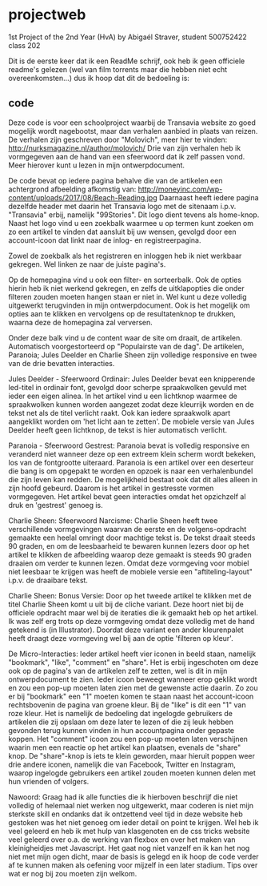 # projectweb
1st Project of the 2nd Year (HvA) by Abigaél Straver, student 500752422 class 202

Dit is de eerste keer dat ik een ReadMe schrijf, ook heb ik geen officiele readme's gelezen
(wel van film torrents maar die hebben niet echt overeenkomsten...) dus ik hoop dat dit de bedoeling is:

## code
Deze code is voor een schoolproject waarbij de Transavia website zo goed mogelijk wordt nagebootst, maar dan
verhalen aanbied in plaats van reizen. De verhalen zijn geschreven door "Molovich", meer hier te vinden: http://nurksmagazine.nl/author/molovich/
Drie van zijn verhalen heb ik vormgegeven aan de hand van een sfeerwoord dat ik zelf passen vond.
Meer hierover kunt u lezen in mijn ontwerpdocument. 

De code bevat op iedere pagina behalve die van de artikelen een achtergrond afbeelding afkomstig van: http://moneyinc.com/wp-content/uploads/2017/08/Beach-Reading.jpg 
Daarnaast heeft iedere pagina dezelfde header met daarin het Transavia logo met de sitenaam i.p.v. "Transavia" erbij, namelijk "99Stories".
Dit logo dient tevens als home-knop. Naast het logo vind u een zoekbalk waarmee u op termen kunt zoeken om zo een artikel te vinden
dat aansluit bij uw wensen, gevolgd door een account-icoon dat linkt naar de inlog- en registreerpagina. 

Zowel de zoekbalk als het registreren en inloggen heb ik niet werkbaar gekregen. Wel linken ze naar de juiste pagina's.

Op de homepagina vind u ook een filter- en sorteerbalk. Ook de opties hierin heb ik niet werkend gekregen, en zelfs
de uitklapopties die onder filteren zouden moeten hangen staan er niet in. Wel kunt u deze volledig uitgewerkt terugvinden
in mijn ontwerpdocument. Ook is het mogelijk om opties aan te klikken en vervolgens op de resultatenknop te drukken, 
waarna deze de homepagina zal verversen.

Onder deze balk vind u de content waar de site om draait, de artikelen. Automatisch voorgestorteerd op "Populairste van de dag".
De artikelen, Paranoia; Jules Deelder en Charlie Sheen zijn volledige responsive en twee van de drie bevatten interacties.

Jules Deelder - Sfeerwoord Ordinair:
Jules Deelder bevat een knipperende led-titel in ordinair font, gevolgd door scherpe spraakwolken gevuld met ieder een eigen
alinea. In het artikel vind u een lichtknop waarmee de spraakwolken kunnen worden aangezet zodat deze kleurrijk worden en
de tekst net als de titel verlicht raakt. Ook kan iedere spraakwolk apart aangeklikt worden om 'het licht aan te zetten'.
De mobiele versie van Jules Deelder heeft geen lichtknop, de tekst is hier automatisch verlicht. 

Paranoia - Sfeerwoord Gestrest:
Paranoia bevat is volledig responsive en veranderd niet wanneer deze op een extreem klein scherm wordt bekeken, los van
de fontgrootte uiteraard. Paranoia is een artikel over een deserteur die bang is om opgepakt te worden en opzoek is naar
een verhalenbundel die zijn leven kan redden. De mogelijkheid bestaat ook dat dit alles alleen in zijn hoofd gebeurd.
Daarom is het artikel in gestresste vormen vormgegeven. Het artikel bevat geen interacties omdat het opzichzelf al druk en
'gestrest' genoeg is.

Charlie Sheen: Sfeerwoord Narcisme:
Charlie Sheen heeft twee verschillende vormgevingen waarvan de eerste en de volgens-opdracht gemaakte een heelal omringt
door machtige tekst is. De tekst draait steeds 90 graden, en om de leesbaarheid te bewaren kunnen lezers door op 
het artikel te klikken de afbeelding waarop deze gemaakt is steeds 90 graden draaien om verder te kunnen lezen. 
Omdat deze vormgeving voor mobiel niet leesbaar te krijgen was heeft de mobiele versie een "aftiteling-layout" i.p.v. de
draaibare tekst.

Charlie Sheen: Bonus Versie:
Door op het tweede artikel te klikken met de titel Charlie Sheen komt u uit bij de cliche variant. Deze hoort niet bij
de officiele opdracht maar wel bij de iteraties die ik gemaakt heb op het artikel. Ik was zelf erg trots op deze 
vormgeving omdat deze volledig met de hand getekend is (in Illustrator). Doordat deze variant een ander kleurenpalet heeft
draagt deze vormgeving wel bij aan de optie 'filteren op kleur'.

De Micro-Interacties:
Ieder artikel heeft vier iconen in beeld staan, namelijk "bookmark", "like", "comment" en "share". Het is erbij ingeschoten
om deze ook op de pagina's van de artikelen zelf te zetten, wel is dit in mijn ontwerpdocument te zien.
Ieder icoon beweegt wanneer erop geklikt wordt en zou een pop-up moeten laten zien met de gewenste actie daarin.
Zo zou er bij "bookmark" een "1" moeten komen te staan naast het account-icoon rechtsbovenin de pagina van groene kleur.
Bij de "like" is dit een "1" van roze kleur. Het is namelijk de bedoeling dat ingelogde gebruikers de artikelen die
zij opslaan om deze later te lezen of die zij leuk hebben gevonden terug kunnen vinden in hun accountpagina onder gepaste
koppen.
Het "comment" icoon zou een pop-up moeten laten verschijnen waarin men een reactie op het artikel kan plaatsen, evenals de 
"share" knop. De "share"-knop is iets te klein geworden, maar hieruit poppen weer drie andere iconen, namelijk die van
Facebook, Twitter en Instagram, waarop ingelogde gebruikers een artikel zouden moeten kunnen delen met hun vrienden of volgers.

Nawoord:
Graag had ik alle functies die ik hierboven beschrijf die niet volledig of helemaal niet werken nog uitgewerkt, 
maar coderen is niet mijn sterkste skill en ondanks dat ik ontzettend veel tijd in deze website heb gestoken was het niet
genoeg om ieder detail on point te krijgen. Wel heb ik veel geleerd en heb ik met hulp van klasgenoten en de css tricks website
veel geleerd over o.a. de werking van flexbox en over het maken van kleinigheidjes met Javascript.
Het gaat nog niet vanzelf en ik kan het nog niet met mijn ogen dicht, maar de basis is gelegd en ik hoop de code verder af
te kunnen maken als oefening voor mijzelf in een later stadium. 
Tips over wat er nog bij zou moeten zijn welkom.


